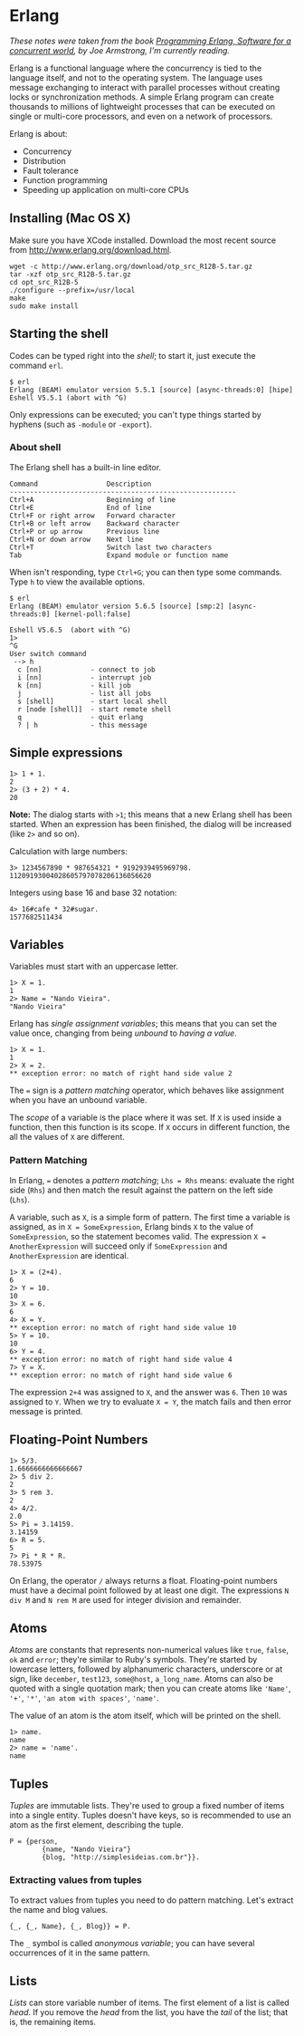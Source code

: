 Erlang
======

*These notes were taken from the book [Programming Erlang, Software for a concurrent world](http://www.pragprog.com/titles/jaerlang/programming-erlang),
by Joe Armstrong, I'm currently reading.*

Erlang is a functional language where the concurrency is tied to the language itself, and not to the operating system.
The language uses message exchanging to interact with parallel processes without creating locks or synchronization methods.
A simple Erlang program can create thousands to millions of lightweight processes that can be executed on single or multi-core processors,
and even on a network of processors.

Erlang is about:

* Concurrency
* Distribution
* Fault tolerance
* Function programming
* Speeding up application on multi-core CPUs

Installing (Mac OS X)
---------------------

Make sure you have XCode installed. Download the most recent source from <http://www.erlang.org/download.html>.

	wget -c http://www.erlang.org/download/otp_src_R12B-5.tar.gz
	tar -xzf otp_src_R12B-5.tar.gz
	cd opt_src_R12B-5
	./configure --prefix=/usr/local
	make
	sudo make install

Starting the shell
------------------

Codes can be typed right into the *shell*; to start it, just execute the command `erl`.

	$ erl 
	Erlang (BEAM) emulator version 5.5.1 [source] [async-threads:0] [hipe] 
	Eshell V5.5.1 (abort with ^G)

Only expressions can be executed; you can't type things started by hyphens (such as `-module` or `-export`).

### About shell

The Erlang shell has a built-in line editor.

	Command					Description
	--------------------------------------------------------
	Ctrl+A                  Beginning of line
	Ctrl+E                  End of line
	Ctrl+F or right arrow   Forward character
	Ctrl+B or left arrow    Backward character
	Ctrl+P or up arrow      Previous line
	Ctrl+N or down arrow    Next line
	Ctrl+T                  Switch last two characters
	Tab                     Expand module or function name

When isn't responding, type `Ctrl+G`; you can then type some commands. Type `h` to view the available options.
	
	$ erl
	Erlang (BEAM) emulator version 5.6.5 [source] [smp:2] [async-threads:0] [kernel-poll:false]

	Eshell V5.6.5  (abort with ^G)
	1>
	^G
	User switch command
	 --> h
	  c [nn]            - connect to job
	  i [nn]            - interrupt job
	  k [nn]            - kill job
	  j                 - list all jobs
	  s [shell]         - start local shell
	  r [node [shell]]  - start remote shell
	  q                 - quit erlang
	  ? | h             - this message
	
Simple expressions
------------------

	1> 1 + 1.
	2
	2> (3 + 2) * 4.
	20

**Note:** The dialog starts with `>1`; this means that a new Erlang shell has been started. When an expression has been finished, the
dialog will be increased (like `2>` and so on).

Calculation with large numbers:

	3> 1234567890 * 987654321 * 9192939495969798.
	11209193004028605797078206136056620

Integers using base 16 and base 32 notation:

	4> 16#cafe * 32#sugar.
	1577682511434

Variables
---------

Variables must start with an uppercase letter.

	1> X = 1.
	1
	2> Name = "Nando Vieira".
	"Nando Vieira"
	
Erlang has *single assignment variables*; this means that you can set the value once, changing from being *unbound* to *having a value*.

	1> X = 1.
	1
	2> X = 2.
	** exception error: no match of right hand side value 2

The `=` sign is a *pattern matching* operator, which behaves like assignment when you have an unbound variable.

The *scope* of a variable is the place where it was set. If `X` is used inside a function, then this function is its scope. If `X` occurs
in different function, the all the values of `X` are different.

### Pattern Matching

In Erlang, `=` denotes a *pattern matching*; `Lhs = Rhs` means: evaluate the right side (`Rhs`) and then match the result against
the pattern on the left side (`Lhs`).

A variable, such as `X`, is a simple form of pattern. The first time a variable is assigned, as in `X = SomeExpression`, Erlang binds
`X` to the value of `SomeExpression`, so the statement becomes valid. The expression `X = AnotherExpression` will succeed only if
`SomeExpression` and `AnotherExpression` are identical.

	1> X = (2+4).
	6
	2> Y = 10.
	10
	3> X = 6.
	6
	4> X = Y.
	** exception error: no match of right hand side value 10
	5> Y = 10.
	10
	6> Y = 4.
	** exception error: no match of right hand side value 4
	7> Y = X.
	** exception error: no match of right hand side value 6
	
The expression `2+4` was assigned to `X`, and the answer was `6`. Then `10` was assigned to `Y`. When we try to evaluate `X = Y`, 
the match fails and then error message is printed.

Floating-Point Numbers
----------------------

	1> 5/3.
	1.6666666666666667
	2> 5 div 2.
	2
	3> 5 rem 3.
	2
	4> 4/2.
	2.0
	5> Pi = 3.14159.
	3.14159
	6> R = 5.
	5
	7> Pi * R * R.
	78.53975

On Erlang, the operator `/` always returns a float. Floating-point numbers must have a decimal point followed by at least one digit. The
expressions `N div M` and `N rem M` are used for integer division and remainder.

Atoms
-----

*Atoms* are constants that represents non-numerical values like `true`, `false`, `ok` and `error`; they're similar to Ruby's symbols. 
They're started by lowercase letters, followed by alphanumeric characters, underscore or at sign, like `december`, `test123`, `some@host`,
`a_long_name`. Atoms can also be quoted with a single quotation mark; then you can create atoms like `'Name'`, `'+'`, `'*'`,
`'an atom with spaces'`, `'name'`.

The value of an atom is the atom itself, which will be printed on the shell.

	1> name.
	name
	2> name = 'name'.
	name

Tuples
------

*Tuples* are immutable lists. They're used to group a fixed number of items into a single entity. Tuples doesn't have keys, so is 
recommended to use an atom as the first element, describing the tuple.

	P = {person,
			{name, "Nando Vieira"}
			{blog, "http://simplesideias.com.br"}}.

### Extracting values from tuples

To extract values from tuples you need to do pattern matching. Let's extract the name and blog values.

	{_, {_, Name}, {_, Blog}} = P.
	
The `_` symbol is called *anonymous variable*; you can have several occurrences of it in the same pattern.

Lists
-----

*Lists* can store variable number of items. The first element of a list is called *head*. If you remove the *head* from the list, you 
have the *tail* of the list; that is, the remaining items.